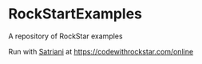 # RockStartExamples
A repository of RockStar examples

Run with [Satriani](https://github.com/RockstarLang/rockstar/tree/master/satriani) at https://codewithrockstar.com/online
